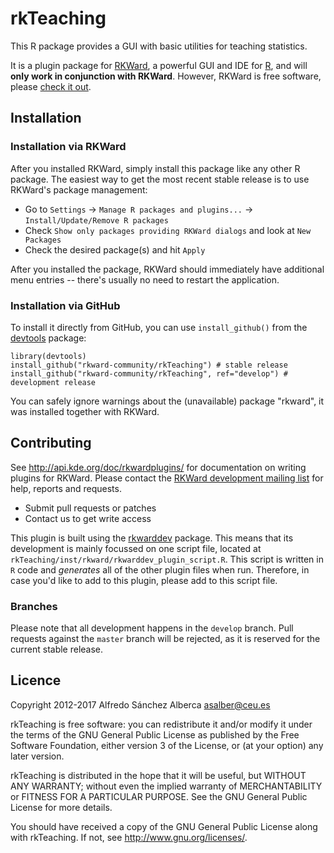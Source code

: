 # rkTeaching

This R package provides a GUI with basic utilities for teaching statistics.

It is a plugin package for [RKWard](https://rkward.kde.org), a powerful GUI and IDE for [R](https://r-project.org),
and will **only work in conjunction with RKWard**. However, RKWard is free software, please
[check it out](https://rkward.kde.org).

## Installation

### Installation via RKWard

After you installed RKWard, simply install this package like any other R package. The easiest way to get the most
recent stable release is to use RKWard's package management:

- Go to `Settings` -> `Manage R packages and plugins...` -> `Install/Update/Remove R packages`
- Check `Show only packages providing RKWard dialogs` and look at `New Packages`
- Check the desired package(s) and hit `Apply`

After you installed the package, RKWard should immediately have additional menu entries -- there's
usually no need to restart the application.

### Installation via GitHub

To install it directly from GitHub, you can use `install_github()` from the [devtools](https://github.com/hadley/devtools) package:

```
library(devtools)
install_github("rkward-community/rkTeaching") # stable release
install_github("rkward-community/rkTeaching", ref="develop") # development release
```

You can safely ignore warnings about the (unavailable) package "rkward", it was installed together with RKWard.
 
## Contributing

See http://api.kde.org/doc/rkwardplugins/ for documentation on writing plugins for RKWard.
Please contact the [RKWard development mailing list](https://mail.kde.org/mailman/listinfo/rkward-devel)
for help, reports and requests.

- Submit pull requests or patches
- Contact us to get write access

This plugin is built using the [rkwarddev](https://files.kde.org/rkward/R/pckg/rkwarddev/index.html) package. This means that its development is mainly focussed on one
script file, located at `rkTeaching/inst/rkward/rkwarddev_plugin_script.R`. This script is written in `R` code and *generates*
all of the other plugin files when run. Therefore, in case you'd like to add to this plugin, please add to this script file.

### Branches

Please note that all development happens in the `develop` branch. Pull requests against the `master` branch will be rejected, as it is reserved for the current stable release.

## Licence

Copyright 2012-2017 Alfredo Sánchez Alberca <asalber@ceu.es>

rkTeaching is free software: you can redistribute it and/or modify
it under the terms of the GNU General Public License as published by
the Free Software Foundation, either version 3 of the License, or
(at your option) any later version.

rkTeaching is distributed in the hope that it will be useful,
but WITHOUT ANY WARRANTY; without even the implied warranty of
MERCHANTABILITY or FITNESS FOR A PARTICULAR PURPOSE.  See the
GNU General Public License for more details.

You should have received a copy of the GNU General Public License
along with rkTeaching.  If not, see <http://www.gnu.org/licenses/>.
